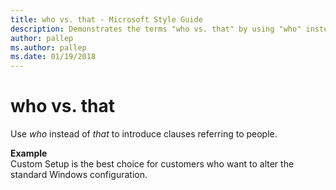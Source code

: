 ```yaml
---
title: who vs. that - Microsoft Style Guide
description: Demonstrates the terms "who vs. that" by using "who" instead of "that" to introduce clauses referring to people with a Custom Setup example.
author: pallep
ms.author: pallep
ms.date: 01/19/2018
---
```


# who vs. that

Use *who* instead of *that* to introduce clauses referring to people.

**Example**  
Custom Setup is the best choice for customers who want to alter the standard Windows configuration.
